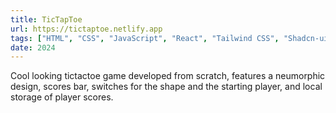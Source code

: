 ```yaml
---
title: TicTapToe
url: https://tictaptoe.netlify.app
tags: ["HTML", "CSS", "JavaScript", "React", "Tailwind CSS", "Shadcn-ui"]
date: 2024
---
```


Cool looking tictactoe game developed from scratch, features a neumorphic design, scores bar, switches for the shape and the starting player, and local storage of player scores.
